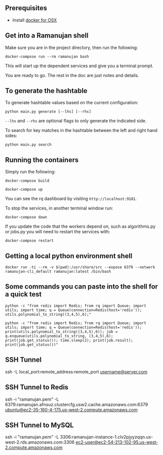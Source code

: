 
## Prerequisites
- Install [docker for OSX](https://docs.docker.com/docker-for-mac/install/)

## Get into a Ramanujan shell
Make sure you are in the project directory, then run the following:

`docker-compose run --rm ramanujan bash`

This will start up the dependent services and give you a terminal prompt.

You are ready to go.   The rest in the doc are just notes and details.

## To generate the hashtable

To generate hashtable values based on the current configuration:

`python main.py generate [--lhs] [--rhs]`

`--lhs` and `--rhs` are optional flags to only generate the indicated side.

To search for key matches in the hashtable between the left and right hand sides:

`python main.py search`


## Running the containers
Simply run the following:

`docker-compose build`

`docker-compose up`

You can see the rq dashboard by visiting `http://localhost:9181`.

To stop the services, in another terminal window run:

`docker-compose down`

If you update the code that the workers depend on, such as algorithms.py or jobs.py
you will need to restart the services with:

`docker-compose restart`

## Getting a local python environment shell
`docker run -ti --rm -v $(pwd):/usr/share/src --expose 6379 --network ramanujan-cli_default ramanujan:latest /bin/bash`


## Some commands you can paste into the shell for a quick test

`python -c "from redis import Redis; from rq import Queue; import utils; import time; q = Queue(connection=Redis(host='redis')); utils.polynomial_to_string((3,4,5),6);"`

`python -c "from redis import Redis; from rq import Queue; import utils; import time; q = Queue(connection=Redis(host='redis')); print(utils.polynomial_to_string((3,4,5),6)); job = q.enqueue(utils.polynomial_to_string, (3,4,5),6); print(job.get_status()); time.sleep(2); print(job.result); print(job.get_status())"`

## SSH Tunnel
ssh -L local_port:remote_address:remote_port username@server.com

## SSH Tunnel to Redis
ssh -i "ramanujan.pem" -L 6379:ramanujan.afnsuz.clustercfg.usw2.cache.amazonaws.com:6379 ubuntu@ec2-35-160-4-175.us-west-2.compute.amazonaws.com

## SSH Tunnel to MySQL
ssh -i "ramanujan.pem" -L 3306:ramanujan-instance-1.clv2pjyyzqqn.us-west-2.rds.amazonaws.com:3306 ec2-user@ec2-54-213-102-95.us-west-2.compute.amazonaws.com